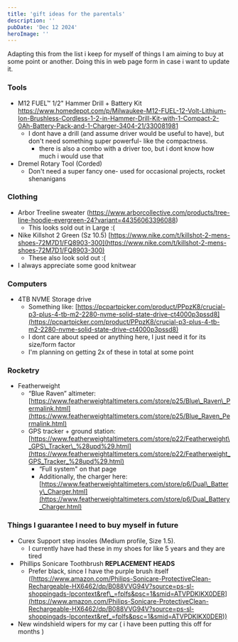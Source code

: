 ```yaml
---
title: 'gift ideas for the parentals'
description: ''
pubDate: 'Dec 12 2024'
heroImage: ''
---
```


Adapting this from the list i keep for myself of things I am aiming to buy at some point or another. Doing this in web page form in case i want to update it. 

### Tools

*   M12 FUEL™ 1/2" Hammer Drill + Battery Kit https://www.homedepot.com/p/Milwaukee-M12-FUEL-12-Volt-Lithium-Ion-Brushless-Cordless-1-2-in-Hammer-Drill-Kit-with-1-Compact-2-0Ah-Battery-Pack-and-1-Charger-3404-21/330081981
    *   I dont have a drill (and assume driver would be useful to have), but don't need something super powerful- like the compactness.
        *   there is also a combo with a driver too, but i dont know how much i would use that
*   Dremel Rotary Tool (Corded)
    *   Don't need a super fancy one- used for occasional projects, rocket shenanigans
    

### Clothing

*   Arbor Treeline sweater (https://www.arborcollective.com/products/tree-line-hoodie-evergreen-24?variant=44356063396088)
    *   This looks sold out in Large :(
*   Nike Killshot 2 Green (Sz 10.5) [https://www.nike.com/t/killshot-2-mens-shoes-72M7D1/FQ8903-300](https://www.nike.com/t/killshot-2-mens-shoes-72M7D1/FQ8903-300)
    *   These also look sold out :( 
*   I always appreciate some good knitwear


### Computers
*   4TB NVME Storage drive  
    *   Something like: [https://pcpartpicker.com/product/PPpzK8/crucial-p3-plus-4-tb-m2-2280-nvme-solid-state-drive-ct4000p3pssd8](https://pcpartpicker.com/product/PPpzK8/crucial-p3-plus-4-tb-m2-2280-nvme-solid-state-drive-ct4000p3pssd8)
    *   I dont care about speed or anything here, I just need it for its size/form factor
    *   I'm planning on getting 2x of these in total at some point 
    

### Rocketry

*   Featherweight 
    *   “Blue Raven” altimeter: [https://www.featherweightaltimeters.com/store/p25/Blue\_Raven\_Permalink.html](https://www.featherweightaltimeters.com/store/p25/Blue_Raven_Permalink.html)
    *   GPS tracker + ground station: [https://www.featherweightaltimeters.com/store/p22/Featherweight\_GPS\_Tracker\_%28upd%29.html](https://www.featherweightaltimeters.com/store/p22/Featherweight_GPS_Tracker_%28upd%29.html)
        *   “Full system" on that page
        *   Additionally, the charger here: [https://www.featherweightaltimeters.com/store/p6/Dual\_Battery\_Charger.html](https://www.featherweightaltimeters.com/store/p6/Dual_Battery_Charger.html)

### Things I guarantee I need to buy myself in future  

*   Curex Support step insoles (Medium profile, Size 1.5).
    *   I currently have had these in my shoes for like 5 years and they are tired
*    Phillips Sonicare Toothbrush **REPLACEMENT HEADS** 
    *   Prefer black, since I have the purple brush itself ([https://www.amazon.com/Philips-Sonicare-ProtectiveClean-Rechargeable-HX6462/dp/B088VVG94V?source=ps-sl-shoppingads-lpcontext&ref\_=fplfs&psc=1&smid=ATVPDKIKX0DER](https://www.amazon.com/Philips-Sonicare-ProtectiveClean-Rechargeable-HX6462/dp/B088VVG94V?source=ps-sl-shoppingads-lpcontext&ref_=fplfs&psc=1&smid=ATVPDKIKX0DER))
*   New windshield wipers for my car ( i have been putting this off for months )